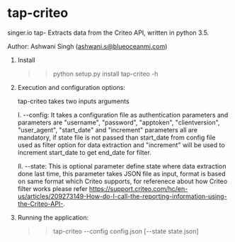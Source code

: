 # tap-criteo

singer.io tap- Extracts data from the Criteo API, written in python 3.5.

Author: Ashwani Singh (ashwani.s@blueoceanmi.com)


1. Install

    >>python setup.py install 
    >>tap-criteo -h

2. Execution and configuration options:

    tap-criteo takes two inputs arguments
     
     I. --config:  It takes a configuration file as authentication parameters and parameters are "username", "password", "apptoken", "clientversion", "user_agent", "start_date" and "increment" parameters all are mandatory, if state file is not passed than start_date from config file used as filter option for data extraction and "increment" will be used to increment start_date to get end_date for filter. 

     II. --state: This is optional parameter define state where data extraction done last time, this parameter takes JSON file as input, format is based on same format which Criteo supports, for referenece about how Criteo filter works please refer https://support.criteo.com/hc/en-us/articles/209273149-How-do-I-call-the-reporting-information-using-the-Criteo-API-.
          

3. Running the application:
    >> tap-criteo --config config.json  [--state  state.json]

